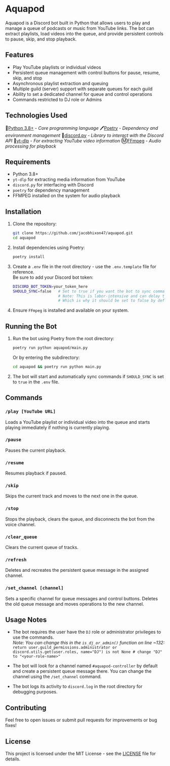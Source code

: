# Aquapod

Aquapod is a Discord bot built in Python that allows users to play and manage a queue of podcasts or music from YouTube links. The bot can extract playlists, load videos into the queue, and provide persistent controls to pause, skip, and stop playback.

## Features

-   Play YouTube playlists or individual videos
-   Persistent queue management with control buttons for pause, resume, skip, and stop
-   Asynchronous playlist extraction and queuing
-   Multiple guild (server) support with separate queues for each guild
-   Ability to set a dedicated channel for queue and control operations
-   Commands restricted to DJ role or Admins

## Technologies Used

🐍[Python 3.8+](https://www.python.org/downloads/release/python-380/) - _Core programming language_
🖊️[Poetry](https://python-poetry.org/) - _Dependency and environment management_
👾[discord.py](https://github.com/Rapptz/discord.py) - _Library to interact with the Discord API_
📩[yt-dlp](https://github.com/yt-dlp/yt-dlp) - _For extracting YouTube video information_
Ⓜ️[FFmpeg](https://ffmpeg.org/documentation.html) - _Audio processing for playback_

## Requirements

-   Python 3.8+
-   `yt-dlp` for extracting media information from YouTube
-   `discord.py` for interfacing with Discord
-   `poetry` for dependency management
-   FFMPEG installed on the system for audio playback

## Installation

1. Clone the repository:

    ```bash
    git clone https://github.com/jacobhixon47/aquapod.git
    cd aquapod
    ```

2. Install dependencies using Poetry:

    ```bash
    poetry install
    ```

3. Create a `.env` file in the root directory - use the `.env.template` file for reference.  
   Be sure to add your Discord bot token:

    ```bash
    DISCORD_BOT_TOKEN=your_token_here
    SHOULD_SYNC=false   # Set to true if you want the bot to sync commands on start
                        # Note: This is labor-intensive and can delay the bot startup
                        # Which is why it should be set to false by default
    ```

4. Ensure `FFmpeg` is installed and available on your system.

## Running the Bot

1. Run the bot using Poetry from the root directory:

    ```bash
    poetry run python aquapod/main.py
    ```

    Or by entering the subdirectory:

    ```bash
    cd aquapod && poetry run python main.py
    ```

2. The bot will start and automatically sync commands if `SHOULD_SYNC` is set to `true` in the `.env` file.

## Commands

### `/play [YouTube URL]`

Loads a YouTube playlist or individual video into the queue and starts playing immediately if nothing is currently playing.

### `/pause`

Pauses the current playback.

### `/resume`

Resumes playback if paused.

### `/skip`

Skips the current track and moves to the next one in the queue.

### `/stop`

Stops the playback, clears the queue, and disconnects the bot from the voice channel.

### `/clear_queue`

Clears the current queue of tracks.

### `/refresh`

Deletes and recreates the persistent queue message in the assigned channel.

### `/set_channel [channel]`

Sets a specific channel for queue messages and control buttons. Deletes the old queue message and moves operations to the new channel.

## Usage Notes

-   The bot requires the user have the `DJ` role or administrator privileges to use the commands.  
    _Note: You can change this in the `is_dj_or_admin()` function on line ~132:_  
    `return user.guild_permissions.administrator or discord.utils.get(user.roles, name="DJ") is not None # change "DJ" to "<your-role-name>"`

-   The bot will look for a channel named `#aquapod-controller` by default and create a persistent queue message there. You can change the channel using the `/set_channel` command.
-   The bot logs its activity to `discord.log` in the root directory for debugging purposes.

## Contributing

Feel free to open issues or submit pull requests for improvements or bug fixes!

## License

This project is licensed under the MIT License - see the [LICENSE](LICENSE) file for details.
